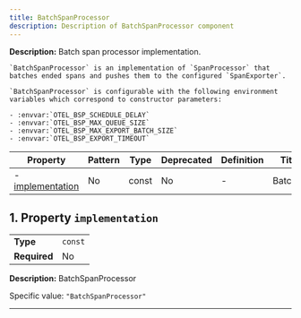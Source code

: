 ```yaml
---
title: BatchSpanProcessor
description: Description of BatchSpanProcessor component
---
```


**Description:** Batch span processor implementation.

    `BatchSpanProcessor` is an implementation of `SpanProcessor` that
    batches ended spans and pushes them to the configured `SpanExporter`.

    `BatchSpanProcessor` is configurable with the following environment
    variables which correspond to constructor parameters:

    - :envvar:`OTEL_BSP_SCHEDULE_DELAY`
    - :envvar:`OTEL_BSP_MAX_QUEUE_SIZE`
    - :envvar:`OTEL_BSP_MAX_EXPORT_BATCH_SIZE`
    - :envvar:`OTEL_BSP_EXPORT_TIMEOUT`

| Property                             | Pattern | Type  | Deprecated | Definition | Title/Description  |
| ------------------------------------ | ------- | ----- | ---------- | ---------- | ------------------ |
| - [implementation](#implementation ) | No      | const | No         | -          | BatchSpanProcessor |

## <a name="implementation"></a>1. Property `implementation`

|              |         |
| ------------ | ------- |
| **Type**     | `const` |
| **Required** | No      |

**Description:** BatchSpanProcessor

Specific value: `"BatchSpanProcessor"`

----------------------------------------------------------------------------------------------------------------------------
